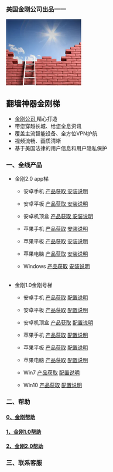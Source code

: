 ### 美国金刚公司出品一一

![image](l-w-s-athird.png)

## 翻墙神器金刚梯

- [ 金刚公司 ](https://a2zitpro.github.io/web/金刚公司)精心打造 
- 带您穿越长城、给您全息资讯
- 覆盖主流智能设备、全方位VPN护航
- 视频流畅、画质清晰
- 基于美国法律的用户信息和用户隐私保护

### 一、全线产品

- 金刚2.0 app梯

  - 安卓手机 [产品获取](https://a2zitpro.github.io/web/kkvpn2.0_product_android_phone)[ 安装说明   ](kkvpn2.0_installationnotes_android_phone)
  - 安卓平板 [产品获取](https://a2zitpro.github.io/web/kkvpn2.0_product_android_pad)[ 安装说明     ](kkvpn2.0_installationnotes_android_pad)
  - 安卓机顶盒 [产品获取](https://a2zitpro.github.io/web/kkvpn2.0_product_android_tvbox)[ 安装说明  ](kkvpn2.0_installationnotes_android_tvbox)

  - 苹果手机 [产品获取](https://a2zitpro.github.io/web/kkvpn2.0_product_ios_iphone) [ 安装说明 ](https://a2zitpro.github.io/web/kkvpn2.0_installationnotes_ios_iphone)
  - 苹果平板 [产品获取](https://a2zitpro.github.io/web/kkvpn2.0_product_ios_ipad) [ 安装说明 ](https://a2zitpro.github.io/web/kkvpn2.0_installationnotes_ios_ipad)
  - 苹果电脑 [产品获取](https://a2zitpro.github.io/web/kkvpn2.0_product_macos) [ 安装说明 ](https://a2zitpro.github.io/web/kkvpn2.0_installationnotes_macos)

  - Windows [产品获取]() [安装说明](https://a2zitpro.github.io/web/kkvpn2.0_installationnotes_win)<br><br>

- 金刚1.0金刚号梯

  - 安卓手机 [产品获取](https://a2zitpro.github.io/web/kkvpn1.0_product_android_phone) [配置说明](https://a2zitpro.github.io/web/kkvpn1.0_installationnotes_android_phone)
  - 安卓平板 [产品获取](https://a2zitpro.github.io/web/kkvpn1.0_product_android_pad) [配置说明](https://a2zitpro.github.io/web/kkvpn1.0_installationnotes_android_pad)
  - 安卓机顶盒 [产品获取](https://a2zitpro.github.io/web/kkvpn1.0_product_android_tvbox) [配置说明](https://a2zitpro.github.io/web/kkvpn1.0_installationnotes_android_tvbox)

  - 苹果手机 [产品获取]() [配置说明](https://a2zitpro.github.io/web/kkvpn1.0_installationnotes_ios_iphone)
  - 苹果平板 [产品获取]() [配置说明](https://a2zitpro.github.io/web/kkvpn1.0_installationnotes_ios_ipad)
  - 苹果电脑 [产品获取]() [配置说明](https://a2zitpro.github.io/web/kkvpn1.0_installationnotes_macos)

  - Win7  [产品获取]() [配置说明](https://a2zitpro.github.io/web/kkvpn1.0_installationnotes_win7)
  - Win10 [产品获取]() [配置说明](https://a2zitpro.github.io/web/kkvpn1.0_installationnotes_win10)

### 二、帮助
#### [0、金刚帮助]()
#### [1、金刚1.0帮助]()
#### [2、金刚2.0帮助]()
### 三、联系客服

